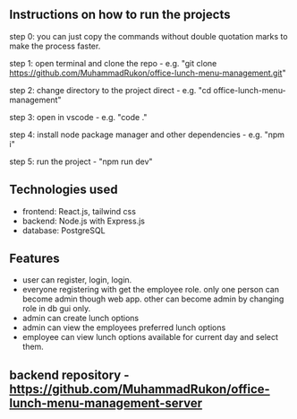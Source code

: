 ## Instructions on how to run the projects


step 0: you can just copy the commands without double quotation marks to make the process faster.

step 1: open terminal and clone the repo - e.g. "git clone https://github.com/MuhammadRukon/office-lunch-menu-management.git"

step 2: change directory to the project direct - e.g. "cd office-lunch-menu-management"

step 3: open in vscode - e.g. "code ."

step 4: install node package manager and other dependencies - e.g. "npm i"

step 5: run the project - "npm run dev"


## Technologies used


- frontend: React.js, tailwind css
- backend: Node.js with Express.js
- database: PostgreSQL


## Features

- user can register, login, login.
- everyone registering with get the employee role. only one person can become admin though web app. other can become admin by changing role in db gui only.
- admin can create lunch options
- admin can view the employees preferred lunch options
- employee can view lunch options available for current day and select them.

## backend repository - https://github.com/MuhammadRukon/office-lunch-menu-management-server